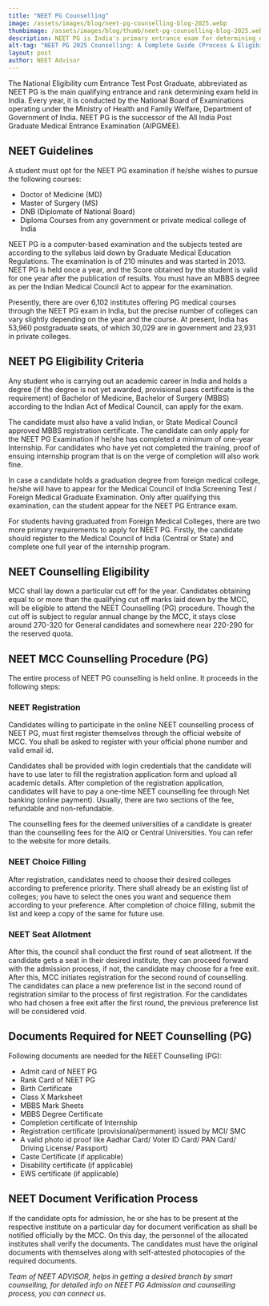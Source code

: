 ```yaml
---
title: "NEET PG Counselling"
image: /assets/images/blog/neet-pg-counselling-blog-2025.webp
thumbimage: /assets/images/blog/thumb/neet-pg-counselling-blog-2025.webp
description: NEET PG is India's primary entrance exam for determining qualification and rank for postgraduate medical studies. It is conducted each year by the National Board of Examinations and has replaced the former AIPGMEE exam.
alt-tag: "NEET PG 2025 Counselling: A Complete Guide (Process & Eligibility)"
layout: post
author: NEET Advisor
---
```

The National Eligibility cum Entrance Test Post Graduate, abbreviated as NEET PG is the main qualifying entrance and rank determining exam held in India. Every year, it is conducted by the National Board of Examinations operating under the Ministry of Health and Family Welfare, Department of Government of India. NEET PG is the successor of the All India Post Graduate Medical Entrance Examination (AIPGMEE).

## NEET Guidelines

A student must opt for the NEET PG examination if he/she wishes to pursue the following courses:

* Doctor of Medicine (MD)
* Master of Surgery (MS)
* DNB (Diplomate of National Board)
* Diploma Courses from any government or private medical college of India

NEET PG is a computer-based examination and the subjects tested are according to the syllabus laid down by Graduate Medical Education Regulations. The examination is of 210 minutes and was started in 2013. NEET PG is held once a year, and the Score obtained by the student is valid for one year after the publication of results. You must have an MBBS degree as per the Indian Medical Council Act to appear for the examination.

Presently, there are over 6,102 institutes offering PG medical courses through the NEET PG exam in India, but the precise number of colleges can vary slightly depending on the year and the course. At present, India has 53,960 postgraduate seats, of which 30,029 are in government and 23,931 in private colleges.

## NEET PG Eligibility Criteria

Any student who is carrying out an academic career in India and holds a degree (if the degree is not yet awarded, provisional pass certificate is the requirement) of Bachelor of Medicine, Bachelor of Surgery (MBBS) according to the Indian Act of Medical Council, can apply for the exam.

The candidate must also have a valid Indian, or State Medical Council approved MBBS registration certificate. The candidate can only apply for the NEET PG Examination if he/she has completed a minimum of one-year Internship. For candidates who have yet not completed the training, proof of ensuing internship program that is on the verge of completion will also work fine.

In case a candidate holds a graduation degree from foreign medical college, he/she will have to appear for the Medical Council of India Screening Test / Foreign Medical Graduate Examination. Only after qualifying this examination, can the student appear for the NEET PG Entrance exam.

For students having graduated from Foreign Medical Colleges, there are two more primary requirements to apply for NEET PG. Firstly, the candidate should register to the Medical Council of India (Central or State) and complete one full year of the internship program.

## NEET Counselling Eligibility

MCC shall lay down a particular cut off for the year. Candidates obtaining equal to or more than the qualifying cut off marks laid down by the MCC, will be eligible to attend the NEET Counselling (PG) procedure. Though the cut off is subject to regular annual change by the MCC, it stays close around 270-320 for General candidates and somewhere near 220-290 for the reserved quota.

## NEET MCC Counselling Procedure (PG)

The entire process of NEET PG counselling is held online. It proceeds in the following steps:

### NEET Registration

Candidates willing to participate in the online NEET counselling process of NEET PG, must first register themselves through the official website of MCC. You shall be asked to register with your official phone number and valid email id.

Candidates shall be provided with login credentials that the candidate will have to use later to fill the registration application form and upload all academic details. After completion of the registration application, candidates will have to pay a one-time NEET counselling fee through Net banking (online payment). Usually, there are two sections of the fee, refundable and non-refundable.

The counselling fees for the deemed universities of a candidate is greater than the counselling fees for the AIQ or Central Universities. You can refer to the website for more details.

### NEET Choice Filling

After registration, candidates need to choose their desired colleges according to preference priority. There shall already be an existing list of colleges; you have to select the ones you want and sequence them according to your preference. After completion of choice filling, submit the list and keep a copy of the same for future use.

### NEET Seat Allotment

After this, the council shall conduct the first round of seat allotment. If the candidate gets a seat in their desired institute, they can proceed forward with the admission process, if not, the candidate may choose for a free exit. After this, MCC initiates registration for the second round of counselling. The candidates can place a new preference list in the second round of registration similar to the process of first registration. For the candidates who had chosen a free exit after the first round, the previous preference list will be considered void.

## Documents Required for NEET Counselling (PG)

Following documents are needed for the NEET Counselling (PG):

* Admit card of NEET PG
* Rank Card of NEET PG
* Birth Certificate
* Class X Marksheet
* MBBS Mark Sheets
* MBBS Degree Certificate
* Completion certificate of Internship
* Registration certificate (provisional/permanent) issued by MCI/ SMC
* A valid photo id proof like Aadhar Card/ Voter ID Card/ PAN Card/ Driving License/ Passport)
* Caste Certificate (if applicable)
* Disability certificate (if applicable)
* EWS certificate (if applicable)

## NEET Document Verification Process

If the candidate opts for admission, he or she has to be present at the respective institute on a particular day for document verification as shall be notified officially by the MCC. On this day, the personnel of the allocated institutes shall verify the documents. The candidates must have the original documents with themselves along with self-attested photocopies of the required documents.

*Team of NEET ADVISOR, helps in getting a desired branch by smart counselling, for detailed info on NEET PG Admission and counselling process, you can connect us.*
